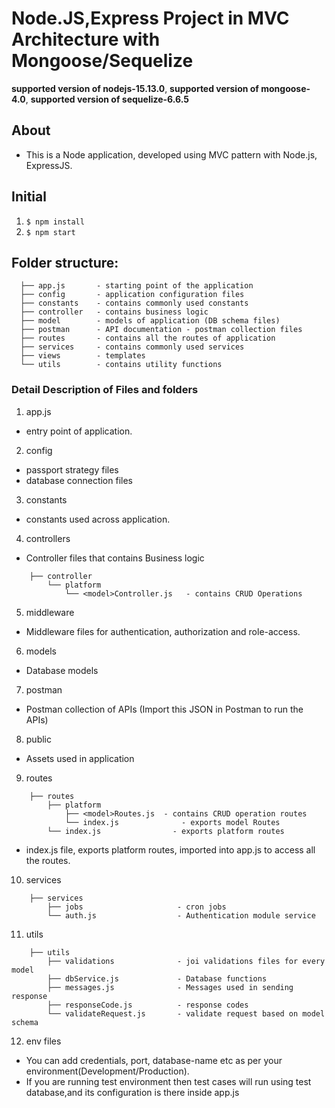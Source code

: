 # Node.JS,Express Project in MVC Architecture with Mongoose/Sequelize

**supported version of nodejs-15.13.0**,
**supported version of mongoose-4.0**,
**supported version of sequelize-6.6.5**

## About 
- This is a Node application, developed using MVC pattern with Node.js, ExpressJS.

## Initial
1. ```$ npm install```
2. ```$ npm start```

## Folder structure:
```
  ├── app.js       - starting point of the application
  ├── config       - application configuration files
  ├── constants    - contains commonly used constants 
  ├── controller   - contains business logic
  ├── model        - models of application (DB schema files)
  ├── postman      - API documentation - postman collection files
  ├── routes       - contains all the routes of application
  ├── services     - contains commonly used services
  ├── views        - templates
  └── utils        - contains utility functions    
```

### Detail Description of Files and folders

1. app.js
- entry point of application.

2. config
- passport strategy files
- database connection files

3. constants
- constants used across application.

4. controllers
- Controller files that contains Business logic
```
	├── controller
		└── platform
			└── <model>Controller.js   - contains CRUD Operations
```

5. middleware
- Middleware files for authentication, authorization and role-access.

6. models
- Database models 

7. postman
- Postman collection of APIs (Import this JSON in Postman to run the APIs)

8. public 
- Assets used in application

9. routes
```
	├── routes
		├── platform
			├── <model>Routes.js  - contains CRUD operation routes
			└── index.js              - exports model Routes
		└── index.js                - exports platform routes

```
- index.js file, exports platform routes, imported into app.js to access all the routes.

10. services
```
	├── services
		├── jobs                     - cron jobs
		└── auth.js                  - Authentication module service

```

11. utils
```
	├── utils
		├── validations              - joi validations files for every model
		├── dbService.js             - Database functions 
		├── messages.js              - Messages used in sending response 
		├── responseCode.js          - response codes 
		└── validateRequest.js       - validate request based on model schema

```

12. env files
- You can add credentials, port, database-name etc as per your environment(Development/Production).
- If you are running test environment then test cases will run using test database,and its configuration is there inside app.js
